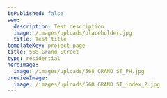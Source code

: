 ```yaml
---
isPublished: false
seo:
  description: Test description
  image: /images/uploads/placeholder.jpg
  title: Test title
templateKey: project-page
title: 568 Grand Street
type: residential
heroImage:
  image: /images/uploads/568 GRAND ST_PH.jpg
previewImage:
  image: /images/uploads/568 GRAND ST_index_2.jpg
---
```


